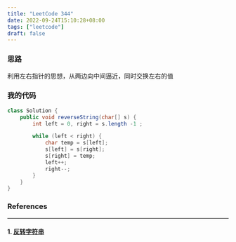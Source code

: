 ```yaml
---
title: "LeetCode 344"
date: 2022-09-24T15:10:28+08:00
tags: ["leetcode"]
draft: false
---
```


### 思路

利用左右指针的思想，从两边向中间逼近，同时交换左右的值

### 我的代码

```java
class Solution {
    public void reverseString(char[] s) {
        int left = 0, right = s.length -1 ;

        while (left < right) {
            char temp = s[left];
            s[left] = s[right];
            s[right] = temp;
            left++;
            right--;
        }
    }
}
```

### References

---

#### 1. [反转字符串](https://leetcode.cn/problems/reverse-string/)
